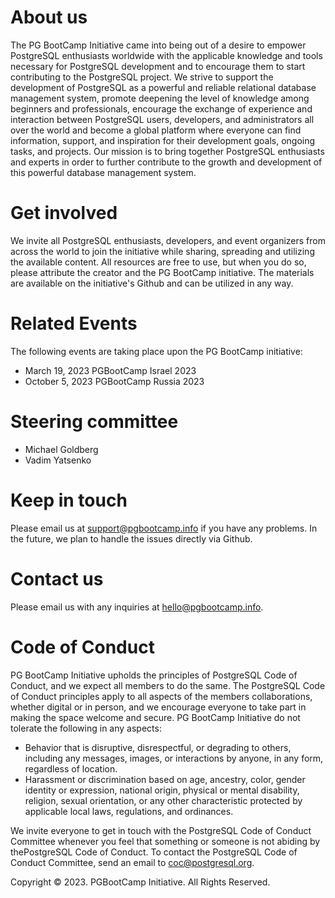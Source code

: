 # About us
The PG BootCamp Initiative came into being out of a desire to empower PostgreSQL enthusiasts worldwide with the applicable knowledge and tools necessary for  PostgreSQL development and to encourage them to start contributing to the PostgreSQL project.
We strive to support the development of PostgreSQL as a powerful and reliable relational database management system, promote deepening the level of knowledge  among beginners and professionals, encourage the exchange of experience and interaction between PostgreSQL users, developers, and administrators all over the  world and become a global platform where everyone can find information, support, and inspiration for their development goals, ongoing tasks, and projects.
Our mission is to bring together PostgreSQL enthusiasts and experts in order to further contribute to the growth and development of this powerful database 
management system.

# Get involved
We invite all PostgreSQL enthusiasts, developers, and event organizers from across the world to join the initiative while sharing, spreading and utilizing the available content.
All resources are free to use, but when you do so, please attribute the creator and the PG BootCamp initiative.
The materials are available on the initiative's Github and can be utilized in any way. 

# Related Events
The following events are taking place upon the PG BootCamp initiative:
- March 19, 2023   PGBootCamp Israel 2023
- October 5, 2023   PGBootCamp Russia 2023

# Steering committee

- Michael Goldberg
- Vadim Yatsenko

# Keep in touch
Please email us at support@pgbootcamp.info if you have any problems. In the future, we plan to handle the issues directly via Github.

# Contact us
Please email us with any inquiries at hello@pgbootcamp.info.

# Code of Conduct

PG BootCamp Initiative upholds the principles of PostgreSQL Code of Conduct, and we expect all members to do the same. The PostgreSQL Code of Conduct principles apply to all aspects of the members collaborations, whether digital or in person, and we encourage everyone to take part in making the space welcome and secure. PG BootCamp Initiative do not tolerate the following in any aspects:

- Behavior that is disruptive, disrespectful, or degrading to others, including any messages, images, or interactions by anyone, in any form, regardless of location.
- Harassment or discrimination based on age, ancestry, color, gender identity or expression, national origin, physical or mental disability, religion, sexual orientation, or any other characteristic protected by applicable local laws, regulations, and ordinances.

We invite everyone to get in touch with the PostgreSQL Code of Conduct Committee whenever you feel that something or someone is not abiding by thePostgreSQL Code of Conduct. To contact the PostgreSQL Code of Conduct Committee, send an email to coc@postgresql.org.

Copyright © 2023. PGBootCamp Initiative. All Rights Reserved.



